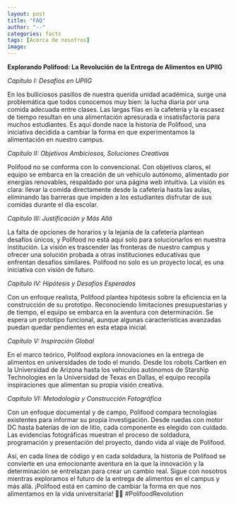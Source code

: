 ```yaml
---
layout: post
title: "FAQ"
author: "--"
categories: facts
tags: [Acerca de nosotros]
image: 
---
```


**Explorando Polifood: La Revolución de la Entrega de Alimentos en UPIIG**

*Capítulo I: Desafíos en UPIIG*

En los bulliciosos pasillos de nuestra querida unidad académica, surge una problemática que todos conocemos muy bien: la lucha diaria por una comida adecuada entre clases. Las largas filas en la cafetería y la escasez de tiempo resultan en una alimentación apresurada e insatisfactoria para muchos estudiantes. Es aquí donde nace la historia de Polifood, una iniciativa decidida a cambiar la forma en que experimentamos la alimentación en nuestro campus.

*Capítulo II: Objetivos Ambiciosos, Soluciones Creativas*

Polifood no se conforma con lo convencional. Con objetivos claros, el equipo se embarca en la creación de un vehículo autónomo, alimentado por energías renovables, respaldado por una página web intuitiva. La visión es clara: llevar la comida directamente desde la cafetería hasta las aulas, eliminando las barreras que impiden a los estudiantes disfrutar de sus comidas durante el día escolar.

*Capítulo III: Justificación y Más Allá*

La falta de opciones de horarios y la lejanía de la cafetería plantean desafíos únicos, y Polifood no está aquí solo para solucionarlos en nuestra institución. La visión es trascender las fronteras de nuestro campus y ofrecer una solución probada a otras instituciones educativas que enfrentan desafíos similares. Polifood no solo es un proyecto local, es una iniciativa con visión de futuro.

*Capítulo IV: Hipótesis y Desafíos Esperados*

Con un enfoque realista, Polifood plantea hipótesis sobre la eficiencia en la construcción de su prototipo. Reconociendo limitaciones presupuestarias y de tiempo, el equipo se embarca en la aventura con determinación. Se espera un prototipo funcional, aunque algunas características avanzadas puedan quedar pendientes en esta etapa inicial.

*Capítulo V: Inspiración Global*

En el marco teórico, Polifood explora innovaciones en la entrega de alimentos en universidades de todo el mundo. Desde los robots Cartken en la Universidad de Arizona hasta los vehículos autónomos de Starship Technologies en la Universidad de Texas en Dallas, el equipo recopila inspiraciones que alimentan su propia visión creativa.

*Capítulo VI: Metodología y Construcción Fotográfica*

Con un enfoque documental y de campo, Polifood compara tecnologías existentes para informar su propia investigación. Desde ruedas con motor DC hasta baterías de ion de litio, cada componente es elegido con cuidado. Las evidencias fotográficas muestran el proceso de soldadura, programación y presentación del proyecto, dando vida al viaje de Polifood.

Así, en cada línea de código y en cada soldadura, la historia de Polifood se convierte en una emocionante aventura en la que la innovación y la determinación se entrelazan para crear un cambio real. Sigue con nosotros mientras exploramos el futuro de la entrega de alimentos en el campus y más allá. ¡Polifood está en camino de cambiar la forma en que nos alimentamos en la vida universitaria! 🚀🍔 #PolifoodRevolution
